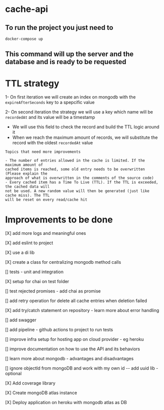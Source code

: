 # cache-api

## To run the project you just need to

```
docker-compose up
```

## This command will up the server and the database and is ready to be requested


# TTL strategy

1- On first iteration we will create an index on mongodb with the `expireAfterSeconds` key to a spepcific value

2- On second iteration the strategy we will use a key which name will be `recordedAt` and its value will be a timestamp
  - We will use this field to check the record and build the TTL logic around it
  - When we reach the maximum amount of records, we will substitute the record with the oldest `recordedAt` value

```
Topics that need more improvements

- The number of entries allowed in the cache is limited. If the maximum amount of
cached items is reached, some old entry needs to be overwritten (Please explain the
approach of what is overwritten in the comments of the source code)
- Every cached item has a Time To Live (TTL). If the TTL is exceeded, the cached data will
not be used. A new random value will then be generated (just like cache miss). The TTL
will be reset on every read/cache hit
```

# Improvements to be done

[X] add more logs and meaningful ones

[X] add eslint to project

[X] use a di lib

[X] create a class for centralizing mongodb method calls

[] tests - unit and integration

[X] setup for chai on test folder

[] test rejected promises - add chai as promise

[] add retry operation for delete all cache entries when deletion failed

[X] add  try/catch statement on repository - learn more about error handling

[] add swagger

[] add pipeline - github actions to project to run tests

[] improve infra setup for hosting app on cloud provider - eg heroku

[] improve documentation on how to use the API and its behaviors

[] learn more about mongodb - advantages and disadvantages

[] ignore objectId from mongoDB and work with my own id -- add uuid lib - optional

[X] Add coverage library

[X] Create mongoDB atlas instance

[X] Deploy application on heroku with mongodb atlas as DB